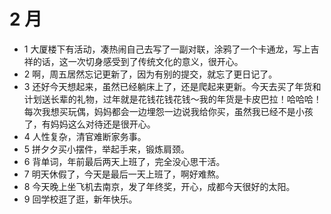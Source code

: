 # 2 月

- 1 大厦楼下有活动，凑热闹自己去写了一副对联，涂鸦了一个卡通龙，写上吉祥的话，这一次切身感受到了传统文化的意义，很开心。
- 2 啊，周五居然忘记更新了，因为有别的提交，就忘了更日记了。
- 3 还好今天想起来，虽然已经躺床上了，还是爬起来更新。今天去买了年货和计划送长辈的礼物，过年就是花钱花钱花钱～我的年货是卡皮巴拉！哈哈哈！每次我想买玩偶，妈妈都会一边埋怨一边说我给你买，虽然我已经不是小孩了，有妈妈这么对待还是很开心。
- 4 人性复杂，清官难断家务事。
- 5 拼夕夕买小摆件，举起手来，锻炼肩颈。
- 6 背单词，年前最后两天上班了，完全没心思干活。
- 7 明天休假了，今天是最后一天上班了，啊好难熬。
- 8 今天晚上坐飞机去南京，发了年终奖，开心，成都今天很好的太阳。
- 9 回学校逛了逛，新年快乐。
